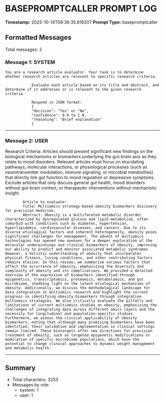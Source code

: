 # BASEPROMPTCALLER PROMPT LOG
**Timestamp:** 2025-10-14T08:36:35.816207
**Prompt Type:** basepromptcaller

## Formatted Messages
Total messages: 2

### Message 1: SYSTEM

```
You are a research article evaluator. Your task is to determine whether research articles are relevant to specific research criteria.

            Evaluate each article based on its title and abstract, and determine if it addresses or is relevant to the given research criteria.

            Respond in JSON format:
            {
            "decision": "Yes" or "No",
            "confidence": 0.0 to 1.0,
            "reasoning": "Brief explanation"
            }
```

---

### Message 2: USER

Research Criteria: Articles should present significant new findings on the biological mechanisms or biomarkers underlying the gut-brain axis as they relate to mood disorders. Relevant articles must focus on elucidating pathways, molecular interactions, or physiological processes (such as neurotransmitter modulation, immune signaling, or microbial metabolites) that directly link gut function to mood regulation or depressive symptoms. Exclude articles that only discuss general gut health, mood disorders without gut-brain context, or therapeutic interventions without mechanistic insight.

            Article to evaluate:
            Title: Multiomics strategy-based obesity biomarkers discovery for precision medicine.
            Abstract: Obesity is a multifaceted metabolic disorder characterized by dysregulated glucose and lipid metabolism, often comorbid with conditions such as diabetes, hypertension, hyperlipidemia, cardiovascular diseases, and cancers. Due to its diverse etiological factors and inherent heterogeneity, obesity poses significant challenges for management. The advent of multiomics technologies has opened new avenues for a deeper exploration of the molecular underpinnings and clinical biomarkers of obesity, improving our ability to predict and monitor associated metabolic syndromes. However, a holistic understanding of obesity that incorporates physical fitness, living conditions, and other contributing factors remains elusive. In this review, we summarize various factors that affect the occurrence of obesity, emphasizing the diversity and complexity of obesity and its complications. We provided a detailed overview of the expression of biomarkers identified through epigenetics, transcriptomics, proteomics, metabolomics, and gut microbiome, shedding light on the latent etiological mechanisms of obesity. Additionally, we discuss the methodological landscape for data integration in multiomics research and highlight the current progress in identifying obesity biomarkers through integrative multiomics strategies. We also critically evaluate the pitfalls and limitations of current multiomics studies on obesity, emphasizing the challenges of integrating data across different omics layers and the necessity for longitudinal and population-specific studies. Furthermore, we assess the clinical applicability of obesity biomarkers, noting that although many promising biomarkers have been identified, their validation and implementation in clinical settings remain limited. These biotargets offer new directions for precision treatment of obesity, such as targeted epigenetic modifications or modulation of specific microbiome populations, which have the potential to change clinical approaches to dynamic weight management and metabolic health.

---

## Summary
- Total characters: 3253
- Messages by role:
  - system: 1
  - user: 1